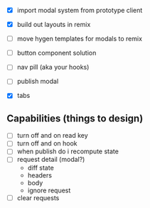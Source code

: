 - [x] import modal system from prototype client
- [x] build out layouts in remix
- [ ] move hygen templates for modals to remix

- [ ] button component solution
- [ ] nav pill (aka your hooks)
- [ ] publish modal
- [x] tabs

## Capabilities (things to design)

- [ ] turn off and on read key
- [ ] turn off and on hook
- [ ] when publish do i recompute state
- [ ] request detail (modal?)
  - diff state
  - headers
  - body
  - ignore request
- [ ] clear requests
